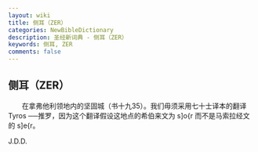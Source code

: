 ```yaml
---
layout: wiki
title: 侧耳（ZER）
categories: NewBibleDictionary
description: 圣经新词典 - 侧耳（ZER）
keywords: 侧耳, ZER
comments: false
---
```


## 侧耳（ZER）

　　在拿弗他利领地内的坚固城（书十九35）。我们毋须采用七十士译本的翻译 Tyros ──推罗，因为这个翻译假设这地点的希伯来文为 s]o{r 而不是马索拉经文的 s]e{r。

J.D.D.







